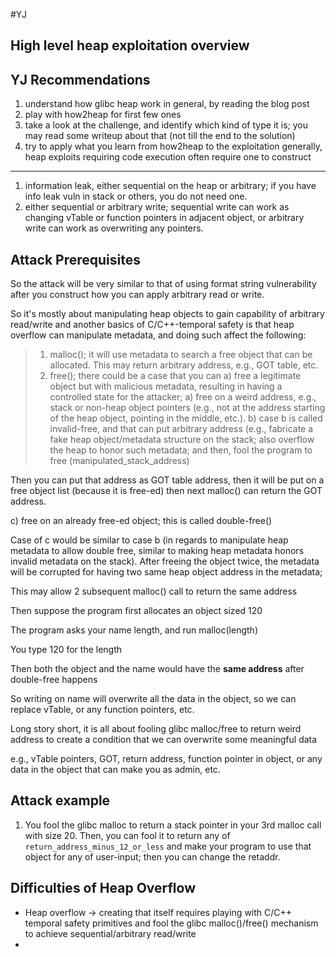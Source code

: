 #YJ

## High level heap exploitation overview

## YJ Recommendations
1) understand how glibc heap work in general, by reading the blog post
2) play with how2heap for first few ones
3) take a look at the challenge, and identify which kind of type it is; you may read some writeup about that (not till the end to the solution)
4) try to apply what you learn from how2heap to the exploitation generally, heap exploits requiring code execution often require one to construct
---
1. information leak, either sequential on the heap or arbitrary; if you have info leak vuln in stack or others, you do not need one.
2. either sequential or arbitrary write; sequential write can work as changing vTable or function pointers in adjacent object, or arbitrary write can work as overwriting any pointers.

## Attack Prerequisites
So the attack will be very similar to that of using format string vulnerability after you construct how you can apply arbitrary read or write.

So it's mostly about manipulating heap objects to gain capability of arbitrary read/write and another basics of C/C++-temporal safety is that heap overflow can manipulate metadata, and doing such affect the following:
> 1) malloc(); it will use metadata to search a free object that can be allocated. This may return arbitrary address, e.g., GOT table, etc.
> 2) free(); there could be a case that you can a) free a legitimate object but with malicious metadata, resulting in having a controlled state for the attacker;
		a)  free on a weird address, e.g., stack or non-heap object pointers (e.g., not at the address starting of the heap object, pointing in the middle, etc.). 
		b) case b is called invalid-free, and that can put arbitrary address (e.g., fabricate a fake heap object/metadata structure on the stack; also overflow the heap to honor such metadata; and then, fool the program to free (manipulated_stack_address)

Then you can put that address as GOT table address, then it will be put on a free object list (because it is free-ed) then next malloc() can return the GOT address.

c) free on an already free-ed object; this is called double-free()

Case of c would be similar to case b (in regards to manipulate heap metadata to allow double free, similar to making heap metadata honors invalid metadata on the stack). After freeing the object twice, the metadata will be corrupted for having two same heap object address in the metadata;

This may allow 2 subsequent malloc() call to return the same address

Then suppose the program first allocates an object sized 120 

The program asks your name length, and run malloc(length)

You type 120 for the length

Then both the object and the name would have the **same address** after double-free happens

So writing on name will overwrite all the data in the object, so we can replace vTable, or any function pointers, etc.

Long story short, it is all about fooling glibc malloc/free to return weird address to create a condition that we can overwrite some meaningful data

e.g., vTable pointers, GOT, return address, function pointer in object, or any data in the object that can make you as admin, etc.

## Attack example
1) You fool the glibc malloc to return a stack pointer in your 3rd malloc call with size 20. Then, you can fool it to return any of `return_address_minus_12_or_less` and make your program to use that object for any of user-input; then you can change the retaddr.

## Difficulties of Heap Overflow
- Heap overflow $\rightarrow$ creating that itself requires playing with C/C++ temporal safety primitives and fool the glibc malloc()/free() mechanism to achieve sequential/arbitrary read/write
- 